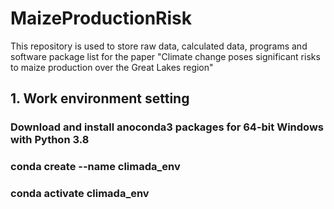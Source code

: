 # MaizeProductionRisk
This repository is used to store raw data, calculated data, programs and software package list for the paper "Climate change poses significant risks to maize production over the Great Lakes region"
## 1. Work environment setting 
### Download and install anoconda3 packages for 64-bit Windows with Python 3.8
### conda create --name climada_env
### conda activate climada_env

